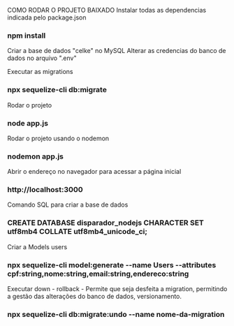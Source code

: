 COMO RODAR O PROJETO BAIXADO
Instalar todas as dependencias indicada pelo package.json
### npm install

Criar a base de dados "celke" no MySQL
Alterar as credencias do banco de dados no arquivo ".env"

Executar as migrations
### npx sequelize-cli db:migrate

Rodar o projeto
### node app.js

Rodar o projeto usando o nodemon
### nodemon app.js

Abrir o endereço no navegador para acessar a página inicial
### http://localhost:3000

Comando SQL para criar a base de dados
### CREATE DATABASE disparador_nodejs CHARACTER SET utf8mb4 COLLATE utf8mb4_unicode_ci;

Criar a Models users
### npx sequelize-cli model:generate --name Users --attributes cpf:string,nome:string,email:string,endereco:string

Executar down - rollback - Permite que seja desfeita a migration, permitindo a gestão das alterações do banco de dados, versionamento.
### npx sequelize-cli db:migrate:undo --name nome-da-migration